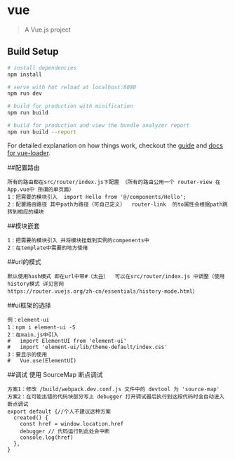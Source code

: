 # vue

> A Vue.js project

## Build Setup

``` bash
# install dependencies
npm install

# serve with hot reload at localhost:8080
npm run dev

# build for production with minification
npm run build

# build for production and view the bundle analyzer report
npm run build --report
```

For detailed explanation on how things work, checkout the [guide](http://vuejs-templates.github.io/webpack/) and [docs for vue-loader](http://vuejs.github.io/vue-loader).

##配置路由
```
所有的路由都在src/router/index.js下配置 （所有的路由公用一个 router-view 在App.vue中 所谓的单页面）
1：把需要的模块引入  import Hello from '@/components/Hello';
2：配置路由路径 其中path为路径（可自己定义）  router-link  的to属性会根据path跳转到相应的模块
```

##模块嵌套
```
1：把需要的模块引入 并将模块挂载到实例的compenents中
2：在template中需要的地方使用
```

##url的模式
```
默认使用hash模式 即在url中带#（太丑）  可以在src/router/index.js 中调整（使用history模式 详见官网
https://router.vuejs.org/zh-cn/essentials/history-mode.html）
```

##ui框架的选择
```
例：element-ui
1：npm i element-ui -S
2：在main.js中引入
#   import ElementUI from 'element-ui'
#   import 'element-ui/lib/theme-default/index.css'
3：要显示的使用
#   Vue.use(ElementUI)
```


##调试  使用 SourceMap 断点调试
```
方案1：修改 /build/webpack.dev.conf.js 文件中的 devtool 为 'source-map'
方案2：在可能出错的代码块部分写上 debugger 打开调试器后执行到这段代码时会自动进入断点调试
export default {//个人不建议这种方案
  created() {
    const href = window.location.href
    debugger // 代码运行到此处会中断
    console.log(href)
  },
}
```


